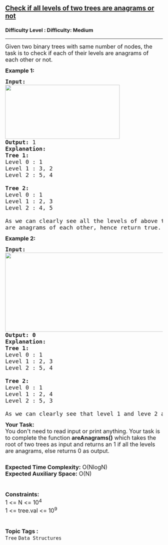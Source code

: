 <h2><a href="https://www.geeksforgeeks.org/problems/check-if-all-levels-of-two-trees-are-anagrams-or-not/1?itm_source=geeksforgeeks&itm_medium=article&itm_campaign=practice_card">Check if all levels of two trees are anagrams or not</a></h2><h3>Difficulty Level : Difficulty: Medium</h3><hr><div class="problems_problem_content__Xm_eO"><p><span style="font-size:18px">Given two binary trees with same number of nodes, the task is&nbsp;to check if each of their levels are anagrams of each other or not.&nbsp;</span></p>

<p><span style="font-size:18px"><strong>Example 1:</strong></span></p>

<pre><span style="font-size:18px"><strong>Input:</strong>
<img alt="" src="https://media.geeksforgeeks.org/img-practice/abc-1649622345.gif" style="height:173px; width:366px">
<strong>Output: </strong>1
<strong>Explanation:</strong> 
<strong>Tree 1:</strong>
Level 0 : 1
Level 1 : 3, 2
Level 2 : 5, 4

<strong>Tree 2:</strong>
Level 0 : 1
Level 1 : 2, 3
Level 2 : 4, 5

As we can clearly see all the levels of above two binary trees 
are anagrams of each other, hence return true.
</span></pre>

<p><span style="font-size:18px"><strong>Example 2:</strong></span></p>

<pre><span style="font-size:18px"><strong>Input:
<img alt="" src="https://media.geeksforgeeks.org/wp-content/uploads/20221119111710/WhatsAppImage20221119at111602AM.jpeg" style="height:253px; width:573px">
Output: 0</strong>
<strong>Explanation:</strong> 
<strong>Tree 1:
</strong>Level 0 : 1
Level 1 : 2, 3 
Level 2 : 5, 4 

<strong>Tree 2:</strong> 
Level 0 : 1 
Level 1 : 2, 4 
Level 2 : 5, 3 

As we can clearly see that level 1 and leve 2 are not anagrams of each other, hence return false.</span>
</pre>

<p><span style="font-size:18px"><strong>Your Task:&nbsp;&nbsp;</strong><br>
You don't need to read input or print anything. Your task is to complete the function <strong>areAnagrams</strong><strong>()</strong>&nbsp;which takes the root of two trees as input&nbsp;and returns an 1 if all the levels are anagrams, else returns 0&nbsp;as output.</span><br>
&nbsp;</p>

<p><span style="font-size:18px"><strong>Expected Time Complexity:</strong> O(NlogN)<br>
<strong>Expected Auxiliary Space:</strong> O(N)</span></p>

<p>&nbsp;</p>

<p><span style="font-size:18px"><strong>Constraints:</strong><br>
1 &lt;= N &lt;= 10<sup>4</sup><br>
1 &lt;= tree.val &lt;= 10<sup>9</sup></span></p>
</div><br><p><span style=font-size:18px><strong>Topic Tags : </strong><br><code>Tree</code>&nbsp;<code>Data Structures</code>&nbsp;